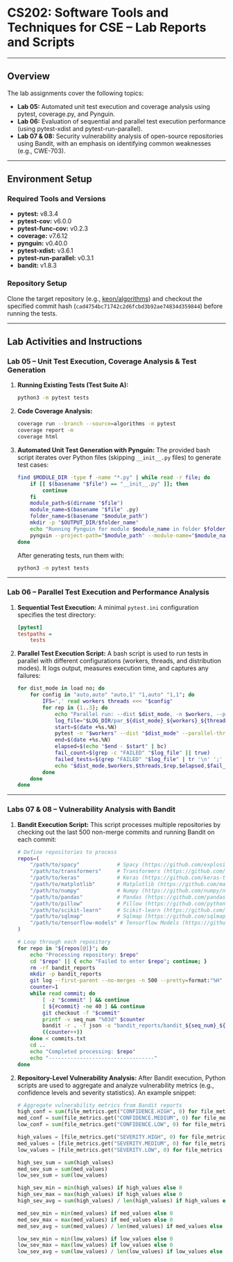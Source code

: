 # CS202: Software Tools and Techniques for CSE – Lab Reports and Scripts

---

## Overview

The lab assignments cover the following topics:
- **Lab 05:** Automated unit test execution and coverage analysis using pytest, coverage.py, and Pynguin.
- **Lab 06:** Evaluation of sequential and parallel test execution performance (using pytest-xdist and pytest-run-parallel).
- **Lab 07 & 08:** Security vulnerability analysis of open-source repositories using Bandit, with an emphasis on identifying common weaknesses (e.g., CWE-703).

---

## Environment Setup

### Required Tools and Versions
- **pytest:** v8.3.4  
- **pytest-cov:** v6.0.0  
- **pytest-func-cov:** v0.2.3  
- **coverage:** v7.6.12  
- **pynguin:** v0.40.0  
- **pytest-xdist:** v3.6.1  
- **pytest-run-parallel:** v0.3.1  
- **bandit:** v1.8.3

### Repository Setup
Clone the target repository (e.g., [keon/algorithms](https://github.com/keon/algorithms)) and checkout the specified commit hash (`cad4754bc71742c2d6fcbd3b92ae74834d359844`) before running the tests.

---

## Lab Activities and Instructions

### Lab 05 – Unit Test Execution, Coverage Analysis & Test Generation

1. **Running Existing Tests (Test Suite A):**
   ```bash
   python3 -m pytest tests
   ```

2. **Code Coverage Analysis:**
   ```bash
   coverage run --branch --source=algorithms -m pytest
   coverage report -m
   coverage html
   ```

3. **Automated Unit Test Generation with Pynguin:**
   The provided bash script iterates over Python files (skipping `__init__.py` files) to generate test cases:
   ```bash
   find $MODULE_DIR -type f -name "*.py" | while read -r file; do
       if [[ $(basename "$file") == "__init__.py" ]]; then
           continue
       fi
       module_path=$(dirname "$file")
       module_name=$(basename "$file" .py)
       folder_name=$(basename "$module_path")
       mkdir -p "$OUTPUT_DIR/$folder_name"
       echo "Running Pynguin for module $module_name in folder $folder_name with module path $module_path"
       pynguin --project-path="$module_path" --module-name="$module_name" --output-path="$OUTPUT_DIR/$folder_name" --export-strategy=PY_TEST
   done
   ```
   After generating tests, run them with:
   ```bash
   python3 -m pytest tests
   ```

---

### Lab 06 – Parallel Test Execution and Performance Analysis

1. **Sequential Test Execution:**
   A minimal `pytest.ini` configuration specifies the test directory:
   ```ini
   [pytest]
   testpaths =
       tests
   ```

2. **Parallel Test Execution Script:**
   A bash script is used to run tests in parallel with different configurations (workers, threads, and distribution modes). It logs output, measures execution time, and captures any failures:
   ```bash
   for dist_mode in load no; do
       for config in "auto,auto" "auto,1" "1,auto" "1,1"; do
           IFS=',' read workers threads <<< "$config"
           for rep in {1..3}; do
               echo "Parallel run: --dist $dist_mode, -n $workers, --parallel-threads $threads, repetition $rep"
               log_file="$LOG_DIR/par_${dist_mode}_${workers}_${threads}_rep${rep}.log"
               start=$(date +%s.%N)
               pytest -n "$workers" --dist "$dist_mode" --parallel-threads "$threads" > "$log_file" 2>&1
               end=$(date +%s.%N)
               elapsed=$(echo "$end - $start" | bc)
               fail_count=$(grep -c "FAILED" "$log_file" || true)
               failed_tests=$(grep "FAILED" "$log_file" | tr '\n' ';' | sed 's/;$//')
               echo "$dist_mode,$workers,$threads,$rep,$elapsed,$fail_count,\"$failed_tests\"" >> "$RESULTS_FILE"
           done
       done
   done
   ```

---

### Labs 07 & 08 – Vulnerability Analysis with Bandit

1. **Bandit Execution Script:**
   This script processes multiple repositories by checking out the last 500 non-merge commits and running Bandit on each commit:
   ```bash
   # Define repositories to process
   repos=(
       "/path/to/spacy"            # Spacy (https://github.com/explosion/spacy)
       "/path/to/transformers"     # Transformers (https://github.com/huggingface/transformers)
       "/path/to/keras"            # Keras (https://github.com/keras-team/keras)
       "/path/to/matplotlib"       # Matplotlib (https://github.com/matplotlib/matplotlib)
       "/path/to/numpy"            # Numpy (https://github.com/numpy/numpy)
       "/path/to/pandas"           # Pandas (https://github.com/pandas-dev/pandas)
       "/path/to/pillow"           # Pillow (https://github.com/python-pillow/pillow)
       "/path/to/scikit-learn"     # Scikit-learn (https://github.com/scikit-learn/scikit-learn)
       "/path/to/sqlmap"           # Sqlmap (https://github.com/sqlmapproject/sqlmap)
       "/path/to/tensorflow-models" # Tensorflow Models (https://github.com/tensorflow/models)
   )

   # Loop through each repository
   for repo in "${repos[@]}"; do
       echo "Processing repository: $repo"
       cd "$repo" || { echo "Failed to enter $repo"; continue; }
       rm -rf bandit_reports
       mkdir -p bandit_reports
       git log --first-parent --no-merges -n 500 --pretty=format:"%H" | awk '1; END {print ""}' > commits.txt
       counter=1
       while read commit; do
           [ -z "$commit" ] && continue
           [ ${#commit} -ne 40 ] && continue
           git checkout -f "$commit"
           printf -v seq_num "%03d" $counter
           bandit -r . -f json -o "bandit_reports/bandit_${seq_num}_${commit:0:7}.json"
           ((counter++))
       done < commits.txt
       cd ..
       echo "Completed processing: $repo"
       echo "----------------------------------"
   done
   ```

2. **Repository-Level Vulnerability Analysis:**
   After Bandit execution, Python scripts are used to aggregate and analyze vulnerability metrics (e.g., confidence levels and severity statistics). An example snippet:
   ```python
   # Aggregate vulnerability metrics from Bandit reports
   high_conf = sum(file_metrics.get("CONFIDENCE.HIGH", 0) for file_metrics in metrics.values())
   med_conf = sum(file_metrics.get("CONFIDENCE.MEDIUM", 0) for file_metrics in metrics.values())
   low_conf = sum(file_metrics.get("CONFIDENCE.LOW", 0) for file_metrics in metrics.values())
   
   high_values = [file_metrics.get("SEVERITY.HIGH", 0) for file_metrics in metrics.values()]
   med_values = [file_metrics.get("SEVERITY.MEDIUM", 0) for file_metrics in metrics.values()]
   low_values = [file_metrics.get("SEVERITY.LOW", 0) for file_metrics in metrics.values()]
   
   high_sev_sum = sum(high_values)
   med_sev_sum = sum(med_values)
   low_sev_sum = sum(low_values)
   
   high_sev_min = min(high_values) if high_values else 0
   high_sev_max = max(high_values) if high_values else 0
   high_sev_avg = sum(high_values) / len(high_values) if high_values else 0
   
   med_sev_min = min(med_values) if med_values else 0
   med_sev_max = max(med_values) if med_values else 0
   med_sev_avg = sum(med_values) / len(med_values) if med_values else 0
   
   low_sev_min = min(low_values) if low_values else 0
   low_sev_max = max(low_values) if low_values else 0
   low_sev_avg = sum(low_values) / len(low_values) if low_values else 0
   ```
